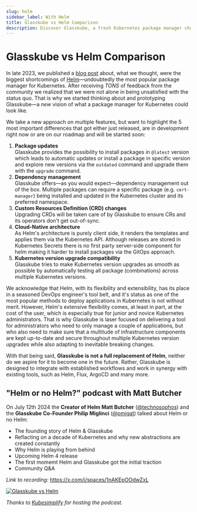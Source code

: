 ```yaml
---
slug: helm
sidebar_label: With Helm
title: Glasskube vs Helm Comparison
description: Discover Glasskube, a fresh Kubernetes package manager challenging Helm's shortcomings. Explore automatic updates, dependency management and much more.
---
```


# Glasskube vs Helm Comparison

In late 2023, we published a [blog post](/blog/5-helm-shortcomings/) about, what we thought, were the biggest shortcomings of [Helm](https://helm.sh/)—undoubtedly the most popular package manager for Kubernetes.
After receiving _TONS_ of feedback from the community we realized that we were not alone in being unsatisfied with the status quo.
That is why we started thinking about and prototyping Glasskube—a _new_ vision of what a package manager for Kubernetes could look like.

We take a new approach on multiple features, but want to highlight the 5 most important differences that got either just released, are in development right now or are on our roadmap and will be started soon:

1. **Package updates**<br/>Glasskube provides the possibility to install packages in `@latest` version which leads to automatic updates or install a package in specific version and explore new versions via the `outdated` command and upgrade them with the `upgrade` command.
2. **Dependency management**<br/>Glasskube offers—as you would expect—dependency management out of the box. Multiple packages can require a specific package (e.g. `cert-manager`) being installed and updated in the Kubernetes cluster and its preferred namespace.
3. **Custom Resources Definition (CRD) changes**<br/>Upgrading CRDs will be taken care of by Glasskube to ensure CRs and its operators don't get out-of-sync.
4. **Cloud-Native architecture**<br/>As Helm's architecture is purely client side, it renders the templates and applies them via the Kubernetes API. Although releases are stored in Kubernetes Secrets there is no first party server-side component for helm making it harder to install packages via the GitOps approach.
5. **Kubernetes version upgrade compatibility**<br/>Glasskube tries to make Kubernetes version upgrades as smooth as possible by automatically testing all package (combinations) across multiple Kubernetes versions.

We acknowledge that Helm, with its flexibility and extensibility, has its place in a seasoned DevOps engineer's tool belt, and it's status as one of the most popular methods to deploy applications in Kubernetes is not without merit.
However, Helm's extensive flexibility comes, at least in part, at the cost of the user, which is especially true for junior and novice Kubernetes administrators.
That is why Glasskube is laser focused on delivering a tool for administrators who need to only manage a couple of applications, but who also need to make sure that a multitude of infrastructure components are kept up-to-date and secure throughout multiple Kubernetes version upgrades while also adapting to inevitable breaking changes.

With that being said, **Glasskube is not a full replacement of Helm**, neither do we aspire for it to become one in the future.
Rather, Glasskube is designed to integrate with established workflows and work in synergy with existing tools, such as Helm, Flux, ArgoCD and many more.

## "Helm or no Helm?" podcast with Matt Butcher

On July 12th 2024 the **Creator of Helm Matt Butcher** ([@technosophos](https://x.com/technosophos)) and the **Glasskube Co-Founder Philip Miglinci** ([@pmigat](https://x.com/pmigat)) talked about Helm or no Helm:

- The founding story of Helm & Glasskube
- Reflacting on a decade of Kubernetes and why new abstractions are created constantly
- Why Helm is playing from behind
- Upcoming Helm 4 release
- The first momemt Helm and Glasskube got the initial traction
- Community Q&A

_Link to recording:_ https://x.com/i/spaces/1nAKEpOOdwZxL

[![Glasskube vs Helm](https://pbs.twimg.com/media/GSS6LCEagAM9wH1?format=jpg)](https://x.com/i/spaces/1nAKEpOOdwZxL)

_Thanks to [Kubesimplify](https://kubesimplify.com/) for hosting the podcast._
